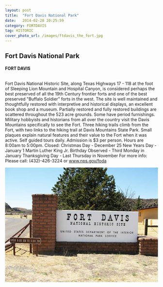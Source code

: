 ```yaml
---
layout: post
title:  "Fort Davis National Park"
date:   2014-02-28 20:25:59
category: FORTDAVIS
tag: HISTORIC
cover_photo_url: /images/ftdavis_the_fort.jpg
---
```


<div class="section-title">
	<h2>Fort Davis National Park</h2>
  	<h4>FORT DAVIS</h4>
  	<div class="divider-border"></div>
</div> 
<div class="column small-6">
  <p>
	Fort Davis National Historic Site, along Texas Highways 17 - 118 at the foot of Sleeping Lion Mountain and Hospital Canyon, is considered perhaps the best preserved of all the 19th Century frontier forts and one of the best preserved "Buffalo Soldier" forts in the west. The site is well maintained and thoughtfully restored with interpretive and historical displays, an excellent book shop and a museum. Partially restored and fully restored buildings are scattered throughout the 523 acre grounds. Some have period furnishings. Military hobbyists and historians from all over the country visit the Davis Mountains specifically to see the Fort. Three hiking trails climb from the Fort, with two links to the hiking trail at Davis Mountains State Park. Small plaques explain natural features and their value to the Fort when it was active. Self guided tours daily. Admission is $3 per person. Hours are 8:00am to 5:00pm. 
	Closed: 
            Christmas Day - December 25
            New Years Day  - January 1
            Martin Luther King Jr. Birthday Observed - Third Monday in January
            Thanksgiving Day - Last Thursday in November
	For more info: Please call: (432)-426-3224 or 
  <a href="www.nps.gov/foda">www.nps.gov/foda</a>
  </p>
<div class="column small-6">
    <img src="/images/ftdavis_the_fort.jpg">
</div>   